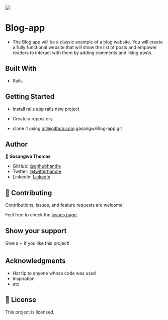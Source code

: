 ![](https://img.shields.io/badge/Microverse-blueviolet)

# Blog-app

- The Blog app will be a classic example of a blog website. You will create a fully functional website that will show the list of posts and empower readers to interact with them by adding comments and liking posts.


## Built With

- Rails

## Getting Started

- Install rails app 
    rails new project
 
- Create a repository
- clone it using git@github.com:gasangw/Blog-app.git


## Author

👤 **Gasangwa Thomas**

- GitHub: [@githubhandle](https://github.com/gasangw)
- Twitter: [@twitterhandle](https://twitter.com/ThomasGasangwa)
- LinkedIn: [LinkedIn](https://www.linkedin.com/in/gasangwa-thomas-84197222a/)

## 🤝 Contributing

Contributions, issues, and feature requests are welcome!

Feel free to check the [issues page](https://github.com/gasangw/Blog-app/issues).

## Show your support

Give a ⭐️ if you like this project!

## Acknowledgments

- Hat tip to anyone whose code was used
- Inspiration
- etc

## 📝 License

This project is licensed.
